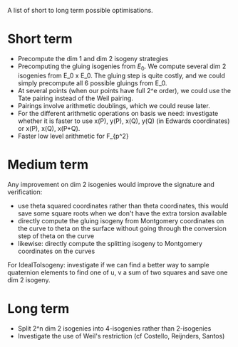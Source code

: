 A list of short to long term possible optimisations.

# Short term

- Precompute the dim 1 and dim 2 isogeny strategies
- Precomputing the gluing isogenies from $E_0$.
  We compute several dim 2 isogenies from E_0 x E_0. The gluing step is
  quite costly, and we could simply precompute all 6 possible gluings from
  E_0.
- At several points (when our points have full 2^e order), we could use the Tate pairing instead of the Weil pairing.
- Pairings involve arithmetic doublings, which we could reuse later.
- For the different arithmetic operations on basis we need: investigate whether it is faster to use x(P), y(P), x(Q), y(Q) (in Edwards coordinates) or x(P), x(Q), x(P+Q).
- Faster low level arithmetic for F_{p^2}

# Medium term

Any improvement on dim 2 isogenies would improve the signature and verification:
- use theta squared coordinates rather than theta coordinates, this would save some square roots when we don't have the extra torsion available
- directly compute the gluing isogeny from Montgomery coordinates on the curve to theta on the surface without going through the conversion step of theta on the curve
- likewise: directly compute the splitting isogeny to Montgomery coordinates on the curves

For IdealToIsogeny: investigate if we can find a better way to sample quaternion elements to find one of u, v a sum of two squares and save one dim 2 isogeny.

# Long term

- Split 2^n dim 2 isogenies into 4-isogenies rather than 2-isogenies
- Investigate the use of Weil's restriction (cf Costello, Reijnders, Santos)
